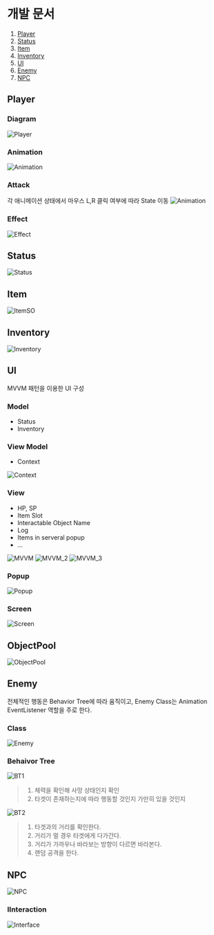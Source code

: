 # 개발 문서
1. [Player](#player)
2. [Status](#status)
3. [Item](#item)
4. [Inventory](#inventory)
5. [UI](#ui)
6. [Enemy](#enemy)
7. [NPC](#npc)


## Player

### Diagram
![Player](Images/PlayerClass.png)
### Animation
![Animation](Images/PlayerAnimation.png)
### Attack
각 애니메이션 상태에서 마우스 L,R 클릭 여부에 따라 State 이동
![Animation](Images/PlayerAttack.png)

### Effect
![Effect](Images/AnimationClass.png)

## Status
![Status](Images/StatusClass.png)

## Item
![ItemSO](Images/ItemClass.png)

## Inventory
![Inventory](Images/Inventory.png)

## UI
MVVM 패턴을 이용한 UI 구성  

### Model
- Status
- Inventory

### View Model
- Context

![Context](Images/Context.png)

### View
- HP, SP
- Item Slot
- Interactable Object Name
- Log
- Items in serveral popup
- ...

![MVVM](Images/MVVM.png)
![MVVM_2](Images/MVVM_2.png)
![MVVM_3](Images/MVVM_4.png)

### Popup
![Popup](Images/PopupManagerClass.png)

### Screen
![Screen](Images/MVVM_3.png)

## ObjectPool
![ObjectPool](Images/ObjectPool.png)


## Enemy
전체적인 행동은 Behavior Tree에 따라 움직이고, Enemy Class는 Animation EventListener 역할을 주로 한다.
### Class
![Enemy](Images/EnemyClass.png)

### Behaivor Tree
![BT1](Images/BT_1.png)  
>1. 체력을 확인해 사망 상태인지 확인  
>2. 타겟이 존재하는지에 따라 행동할 것인지 가만히 있을 것인지  

![BT2](Images/BT_2.png)
>1. 타겟과의 거리를 확인한다.
>2. 거리가 멀 경우 타겟에게 다가간다.
>3. 거리가 가까우나 바라보는 방향이 다르면 바라본다.
>4. 랜덤 공격을 한다.

## NPC
![NPC](Images/NPCClass.png)

### IInteraction
![Interface](Images/IInteraction.png)